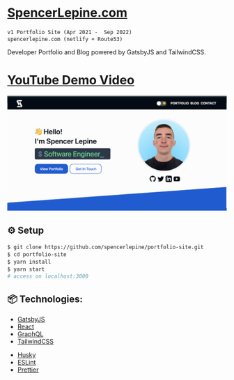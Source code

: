 # [SpencerLepine.com](https://www.spencerlepine.com/)

```
v1 Portfolio Site (Apr 2021 -  Sep 2022)
spencerlepine.com (netlify + Route53)
```

Developer Portfolio and Blog powered by GatsbyJS and TailwindCSS.

# [YouTube Demo Video](https://youtu.be/g_OAnrkNDH8)

![OG Snapshot](./static/og@2x.png)

## ⚙️ Setup
```sh
$ git clone https://github.com/spencerlepine/portfolio-site.git
$ cd portfolio-site
$ yarn install
$ yarn start
# access on localhost:3000
```

## 📦 Technologies:

- [GatsbyJS](https://www.gatsbyjs.com/)
- [React](https://reactjs.org/)
- [GraphQL](https://graphql.org/)
- [TailwindCSS](https://tailwindcss.com/)
<!-- - [Digital Ocean Droplet](https://www.digitalocean.com/products/droplets/) -->
- [Husky](https://typicode.github.io/husky/)
- [ESLint](https://eslint.org/)
- [Prettier](https://prettier.io/)

```
